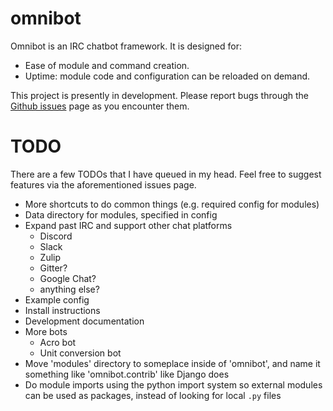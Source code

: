 # omnibot

Omnibot is an IRC chatbot framework. It is designed for:

* Ease of module and command creation.
* Uptime: module code and configuration can be reloaded on demand.

This project is presently in development. Please report bugs through the
[Github issues](https://github.com/alekratz/omnibot/issues) page as you encounter them.

# TODO

There are a few TODOs that I have queued in my head. Feel free to suggest features via the
aforementioned issues page.

* More shortcuts to do common things (e.g. required config for modules)
* Data directory for modules, specified in config
* Expand past IRC and support other chat platforms
    * Discord
    * Slack
    * Zulip
    * Gitter?
    * Google Chat?
    * anything else?
* Example config
* Install instructions
* Development documentation
* More bots
    * Acro bot
    * Unit conversion bot
* Move 'modules' directory to someplace inside of 'omnibot', and name it something like
  'omnibot.contrib' like Django does
* Do module imports using the python import system so external modules can be used as packages,
  instead of looking for local `.py` files
